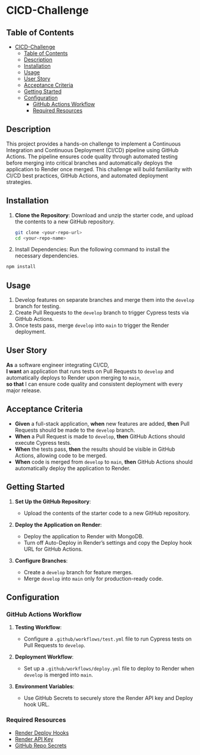 # CICD-Challenge

## Table of Contents

- [CICD-Challenge](#cicd-challenge)
  - [Table of Contents](#table-of-contents)
  - [Description](#description)
  - [Installation](#installation)
  - [Usage](#usage)
  - [User Story](#user-story)
  - [Acceptance Criteria](#acceptance-criteria)
  - [Getting Started](#getting-started)
  - [Configuration](#configuration)
    - [GitHub Actions Workflow](#github-actions-workflow)
    - [Required Resources](#required-resources)

## Description

This project provides a hands-on challenge to implement a Continuous Integration and Continuous Deployment (CI/CD) pipeline using GitHub Actions. The pipeline ensures code quality through automated testing before merging into critical branches and automatically deploys the application to Render once merged. This challenge will build familiarity with CI/CD best practices, GitHub Actions, and automated deployment strategies.

## Installation

1. **Clone the Repository**: Download and unzip the starter code, and upload the contents to a new GitHub repository.
   ```bash
   git clone <your-repo-url>
   cd <your-repo-name>
   ```

2.	Install Dependencies: Run the following command to install the necessary dependencies.
   ```bash
   npm install
   ```


## Usage

1. Develop features on separate branches and merge them into the `develop` branch for testing.
2. Create Pull Requests to the `develop` branch to trigger Cypress tests via GitHub Actions.
3. Once tests pass, merge `develop` into `main` to trigger the Render deployment.

## User Story

**As** a software engineer integrating CI/CD,  
**I want** an application that runs tests on Pull Requests to `develop` and automatically deploys to Render upon merging to `main`,  
**so that** I can ensure code quality and consistent deployment with every major release.

## Acceptance Criteria

- **Given** a full-stack application, **when** new features are added, **then** Pull Requests should be made to the `develop` branch.
- **When** a Pull Request is made to `develop`, **then** GitHub Actions should execute Cypress tests.
- **When** the tests pass, **then** the results should be visible in GitHub Actions, allowing code to be merged.
- **When** code is merged from `develop` to `main`, **then** GitHub Actions should automatically deploy the application to Render.

## Getting Started

1. **Set Up the GitHub Repository**:
   - Upload the contents of the starter code to a new GitHub repository.

2. **Deploy the Application on Render**:
   - Deploy the application to Render with MongoDB.
   - Turn off Auto-Deploy in Render’s settings and copy the Deploy hook URL for GitHub Actions.

3. **Configure Branches**:
   - Create a `develop` branch for feature merges.
   - Merge `develop` into `main` only for production-ready code.

## Configuration

### GitHub Actions Workflow

1. **Testing Workflow**:
   - Configure a `.github/workflows/test.yml` file to run Cypress tests on Pull Requests to `develop`.
  
2. **Deployment Workflow**:
   - Set up a `.github/workflows/deploy.yml` file to deploy to Render when `develop` is merged into `main`.

3. **Environment Variables**:
   - Use GitHub Secrets to securely store the Render API key and Deploy hook URL.

### Required Resources

- [Render Deploy Hooks](https://render.com/docs/deploy-hooks)
- [Render API Key](https://render.com/docs/api-key)
- [GitHub Repo Secrets](https://docs.github.com/en/actions/security-guides/encrypted-secrets)